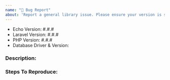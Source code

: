 ```yaml
---
name: "🐛 Bug Report"
about: 'Report a general library issue. Please ensure your version is still supported: https://laravel.com/docs/releases#support-policy'
---
```


- Echo Version: #.#.#
- Laravel Version: #.#.#
- PHP Version: #.#.#
- Database Driver & Version:

### Description:


### Steps To Reproduce:
